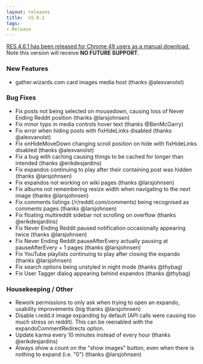 ```yaml
---
layout: releases
title:  v5.0.1
tags:
- Release
---
```


 [RES 4.6.1 has been released for Chrome 49 users as a manual download.](https://www.reddit.com/r/Enhancement/comments/51he1g/downgrade_res_v461_for_chrome_49/) Note this version will receive **NO FUTURE SUPPORT**.

### New Features

- gather.wizards.com card images media host (thanks @alexvanolst)

### Bug Fixes

- Fix posts not being selected on mousedown, causing loss of Never Ending Reddit position (thanks @larsjohnsen) 
- Fix minor typo in media controls hover text (thanks @BenMcGarry)
- Fix error when hiding posts with fixHideLinks disabled (thanks @alexvanolst)
- Fix onHideMoveDown changing scroll position on hide with fixHideLinks disabled (thanks @alexvanolst)
- Fix a bug with caching causing things to be cached for longer than intended (thanks @erikdesjardins)
- Fix expandos continuing to play after their containing post was hidden (thanks @larsjohnsen)
- Fix expandos not working on wiki pages (thanks @larsjohnsen)
- Fix albums not remembering resize width when navigating to the next image (thanks @larsjohnsen)
- Fix comments listings (/r/reddit.com/comments) being recognised as comments pages (thanks @larsjohnsen)
- Fix floating multireddit sidebar not scrolling on overflow (thanks @erikdesjardins)
- Fix Never Ending Reddit paused notification occasionally appearing twice (thanks @larsjohnsen)
- Fix Never Ending Reddit pauseAfterEvery actually pausing at pauseAfterEvery + 1 pages (thanks @larsjohnsen)
- Fix YouTube playlists continuing to play after closing the expando (thanks @larsjohnsen)
- Fix search options being unstyled in night mode (thanks @thybag)
- Fix User Tagger dialog appearing behind expandos (thanks @thybag)

### Housekeeping / Other

- Rework permissions to only ask when trying to open an expando, usability improvements (big thanks @larsjohnsen)
- Disable i.redd.it image expanding by default (API calls were causing too much stress on reddit). This can be reenabled with the expandoCommentRedirects option.
- Update karma every 10 minutes instead of every hour (thanks @erikdesjardins)
- Always show a count on the "show images" button, even when there is nothing to expand (i.e. "0") (thanks @larsjohnsen)
